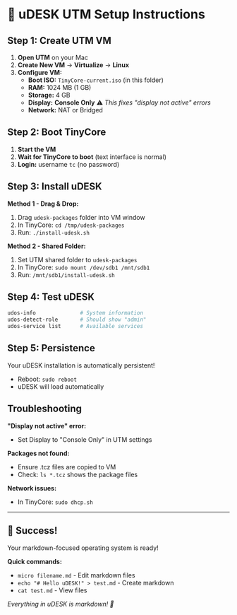 # 🚀 uDESK UTM Setup Instructions

## Step 1: Create UTM VM

1. **Open UTM** on your Mac
2. **Create New VM** → **Virtualize** → **Linux**
3. **Configure VM:**
   - **Boot ISO:** `TinyCore-current.iso` (in this folder)
   - **RAM:** 1024 MB (1 GB)
   - **Storage:** 4 GB
   - **Display:** **Console Only** ⚠️ *This fixes "display not active" errors*
   - **Network:** NAT or Bridged

## Step 2: Boot TinyCore

1. **Start the VM**
2. **Wait for TinyCore to boot** (text interface is normal)
3. **Login:** username `tc` (no password)

## Step 3: Install uDESK

**Method 1 - Drag & Drop:**
1. Drag `udesk-packages` folder into VM window
2. In TinyCore: `cd /tmp/udesk-packages`
3. Run: `./install-udesk.sh`

**Method 2 - Shared Folder:**
1. Set UTM shared folder to `udesk-packages`
2. In TinyCore: `sudo mount /dev/sdb1 /mnt/sdb1`
3. Run: `/mnt/sdb1/install-udesk.sh`

## Step 4: Test uDESK

```bash
udos-info              # System information
udos-detect-role       # Should show "admin"
udos-service list      # Available services
```

## Step 5: Persistence

Your uDESK installation is automatically persistent!
- Reboot: `sudo reboot`
- uDESK will load automatically

## Troubleshooting

**"Display not active" error:**
- Set Display to "Console Only" in UTM settings

**Packages not found:**
- Ensure .tcz files are copied to VM
- Check: `ls *.tcz` shows the package files

**Network issues:**
- In TinyCore: `sudo dhcp.sh`

---

## 🎉 Success!

Your markdown-focused operating system is ready!

**Quick commands:**
- `micro filename.md` - Edit markdown files
- `echo "# Hello uDESK!" > test.md` - Create markdown
- `cat test.md` - View files

*Everything in uDESK is markdown! 🚀*
